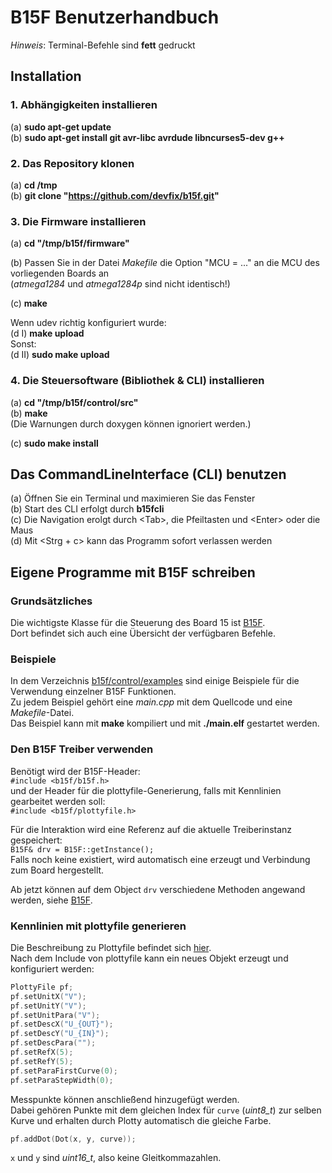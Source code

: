 # B15F Benutzerhandbuch
*Hinweis*: Terminal-Befehle sind **fett** gedruckt 

## Installation

### 1. Abhängigkeiten installieren
 (a) **sudo apt-get update**  
 (b) **sudo apt-get install git avr-libc avrdude libncurses5-dev g++**  

### 2. Das Repository klonen
 (a) **cd /tmp**  
 (b) **git clone "https://github.com/devfix/b15f.git"**  

### 3. Die Firmware installieren
 (a) **cd "/tmp/b15f/firmware"**  

 (b) Passen Sie in der Datei *Makefile* die Option "MCU = ..." an die MCU des vorliegenden Boards an  
 (*atmega1284* und *atmega1284p* sind nicht identisch!)  

 (c) **make**  

 Wenn udev richtig konfiguriert wurde:  
 (d I) **make upload**  
 Sonst:  
 (d II) **sudo make upload**  

### 4. Die Steuersoftware (Bibliothek & CLI) installieren
 (a) **cd "/tmp/b15f/control/src"**  
 (b) **make**  
 (Die Warnungen durch doxygen können ignoriert werden.)

 (c) **sudo make install**  

## Das CommandLineInterface (CLI) benutzen
 (a) Öffnen Sie ein Terminal und maximieren Sie das Fenster  
 (b) Start des CLI erfolgt durch **b15fcli**  
 (c) Die Navigation erolgt durch &lt;Tab&gt;, die Pfeiltasten und &lt;Enter&gt; oder die Maus  
 (d) Mit &lt;Strg + c&gt; kann das Programm sofort verlassen werden

## Eigene Programme mit B15F schreiben

### Grundsätzliches
Die wichtigste Klasse für die Steuerung des Board 15 ist [B15F](classB15F.html).  
Dort befindet sich auch eine Übersicht der verfügbaren Befehle.  

### Beispiele
In dem Verzeichnis [b15f/control/examples](https://github.com/devfix/b15f/tree/master/control/examples) sind einige Beispiele für die Verwendung einzelner B15F Funktionen.  
Zu jedem Beispiel gehört eine *main.cpp* mit dem Quellcode und eine *Makefile*-Datei.  
Das Beispiel kann mit **make** kompiliert und mit **./main.elf** gestartet werden.

### Den B15F Treiber verwenden
Benötigt wird der B15F-Header:  
`#include <b15f/b15f.h>`  
und der Header für die plottyfile-Generierung, falls mit Kennlinien gearbeitet werden soll:  
`#include <b15f/plottyfile.h>` 

Für die Interaktion wird eine Referenz auf die aktuelle Treiberinstanz gespeichert:  
`B15F& drv = B15F::getInstance();`  
Falls noch keine existiert, wird automatisch eine erzeugt und Verbindung zum Board hergestellt.  

Ab jetzt können auf dem Object `drv` verschiedene Methoden angewand werden, siehe [B15F](classB15F.html).  

### Kennlinien mit plottyfile generieren
Die Beschreibung zu Plottyfile befindet sich [hier](classPlottyFile.html).  
Nach dem Include von plottyfile kann ein neues Objekt erzeugt und konfiguriert werden:  
```C++
PlottyFile pf;  
pf.setUnitX("V");  
pf.setUnitY("V");  
pf.setUnitPara("V");  
pf.setDescX("U_{OUT}");  
pf.setDescY("U_{IN}");  
pf.setDescPara("");  
pf.setRefX(5);  
pf.setRefY(5);  
pf.setParaFirstCurve(0);  
pf.setParaStepWidth(0);
```
Messpunkte können anschließend hinzugefügt werden.  
Dabei gehören Punkte mit dem gleichen Index für `curve` (*uint8_t*) zur selben Kurve und erhalten durch Plotty automatisch die gleiche Farbe.  
```C++
pf.addDot(Dot(x, y, curve));
```
`x` und `y` sind *uint16_t*, also keine Gleitkommazahlen.

